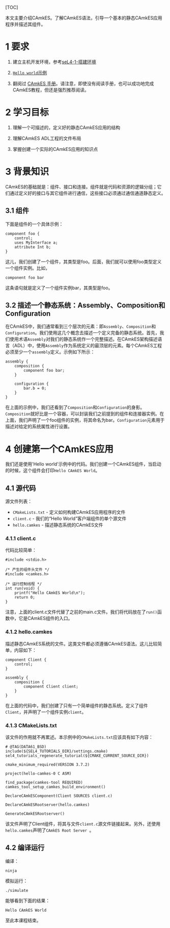 [TOC]

本文主要介绍CAmkES。了解CAmkES语法，引导一个基本的静态CAmkES应用程序并描述其组件。

# 1 要求

1. 建立主机开发环境，参考[seL4-1-搭建环境](TODO)

2. [`Hello world`示例](TODO)

3. 翻阅过 [CAmkES 手册](https://github.com/seL4/camkes-tool/blob/master/docs/index.md)。请注意，即使没有阅读手册，也可以成功地完成CAmkES教程，但还是强烈推荐阅读。

# 2 学习目标

1. 理解一个可描述的，定义好的静态CAmkES应用的结构

2. 理解CAmkES ADL工程的文件布局

3. 掌握创建一个实际的CAmkES应用的知识点

# 3 背景知识

CAmkES的基础就是：组件、接口和连接。组件就是代码和资源的逻辑分组；它们通过定义好的接口与其它组件进行通信，这些接口必须通过通信通道静态定义。

## 3.1 组件

下面是组件的一个具体示例：

    component foo {
        control;
        uses MyInterface a;
        attribute Int b;
    }

这儿，我们创建了一个组件，其类型是foo。后面，我们就可以使用foo类型定义一个组件实例。比如，

    component foo bar

这条语句就是定义了一个组件实例bar，其类型是foo。

## 3.2 描述一个静态系统：Assembly、Composition和Configuration

在CAmkES中，我们通常看到三个层次的元素：即`Assembly`、`Composition`和`Configuration`。我们使用这几个概念去描述一个定义完备的静态系统。首先，我们使用术语`Assembly`对我们的静态系统作一个完整描述。在CAmkES架构描述语言（ADL）中，使用`Assembly`作为系统定义的最顶层的元素。每个CAmkES工程必须至少一个`assembly`定义。示例如下所示：

    assembly {
        composition {
            component foo bar;
        }

        configuration {
            bar.b = 0;
        }
    }

在上面的示例中，我们还看到了`Composition`和`Configuration`的身影。`Composition`就好比是一个容器，可以封装我们之前提到的组件和连接器实例。在上面，我们声明了一个foo组件的实例，将其命名为bar。`Configuration`元素用于描述对给定的系统属性进行设置。

# 4 创建第一个CAmkES应用

我们还是使用'Hello world'示例中的代码。我们创建一个CAmkES组件，当启动的时候，这个组件会打印`Hello CAmkES World`。

## 4.1 源代码

源文件列表：

* `CMakeLists.txt` - 定义如何构建CAmkES应用程序的文件
* `client.c` - 我们的“Hello World”客户端组件的单个源文件
* `hello.camkes` - 描述静态系统的CAmkES文件

### 4.1.1 client.c

代码比较简单：

    #include <stdio.h>

    /* 产生的组件头文件 */
    #include <camkes.h>

    /* 运行控制线程 */
    int run(void) {
        printf("Hello CAmkES World\n");
        return 0;
    }

注意，上面的client.c文件代替了之前的main.c文件。我们将代码放在了`run()`函数中，它是CAmkES组件的入口。

### 4.1.2 hello.camkes

描述静态CAmkES系统的文件。这类文件都必须遵循CAmkES语法。这儿比较简单，内容如下：

    component Client {
        control;
    }

    assembly {
        composition {
            component Client client;
        }
    }

在上面的代码中，我们创建了只有一个简单组件的静态系统。定义了组件`Client`，并声明了一个组件实例`client`。

### 4.1.3 CMakeLists.txt

该文件的作用就不再累述。本示例中的`CMakeLists.txt`应该具有如下内容：

    # @TAG(DATA61_BSD)
    include(${SEL4_TUTORIALS_DIR}/settings.cmake)
    sel4_tutorials_regenerate_tutorial(${CMAKE_CURRENT_SOURCE_DIR})

    cmake_minimum_required(VERSION 3.7.2)

    project(hello-camkes-0 C ASM)

    find_package(camkes-tool REQUIRED)
    camkes_tool_setup_camkes_build_environment()

    DeclareCAmkESComponent(Client SOURCES client.c)

    DeclareCAmkESRootserver(hello.camkes)

    GenerateCAmkESRootserver()

该文件声明了Client组件，将其与文件`client.c`源文件链接起来。另外，还使用`hello.camkes`声明了`CAmkES Root Server `。

## 4.2 编译运行

编译：

    ninja

模拟运行：

    ./simulate

能够看到下面的结果：

    Hello CAmkES World

至此本课程结束。



